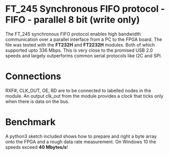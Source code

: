 # FT_245 Synchronous FIFO protocol - FIFO - parallel 8 bit (write only)

The FT_245 synchronous FIFO protocol enables high bandwidth communication over a parallel interface from a PC to the FPGA board. The file was tested with the **FT232H** and **FT2232H** modules. Both of which supported upto 336 Mbps. This is very close to the promised USB 2.0 speeds and largely outperforms common serial protocols like I2C and SPI.

# Connections
RXF#, CLK_OUT, OE, RD are to be connected to labelled nodes in the module. An output clk_out from the module provides a clock that ticks only when there is data on the bus. 

# Benchmark
A python3 sketch included shows how to prepare and right a byte array onto the FPGA and a rough data rate measurement. On Windows 10 the speeds exceed **40 Mbytes/s**!
